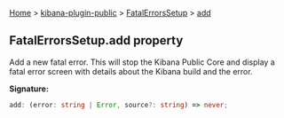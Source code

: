 [Home](./index) &gt; [kibana-plugin-public](./kibana-plugin-public.md) &gt; [FatalErrorsSetup](./kibana-plugin-public.fatalerrorssetup.md) &gt; [add](./kibana-plugin-public.fatalerrorssetup.add.md)

## FatalErrorsSetup.add property

Add a new fatal error. This will stop the Kibana Public Core and display a fatal error screen with details about the Kibana build and the error.

<b>Signature:</b>

```typescript
add: (error: string | Error, source?: string) => never;
```
